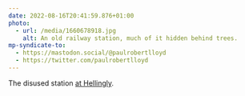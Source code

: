 ```yaml
---
date: 2022-08-16T20:41:59.876+01:00
photo:
  - url: /media/1660678918.jpg
    alt: An old railway station, much of it hidden behind trees.
mp-syndicate-to:
  - https://mastodon.social/@paulrobertlloyd
  - https://twitter.com/paulrobertlloyd
---
```

The disused station [at Hellingly](http://www.disused-stations.org.uk/h/hellingly/index.shtml).
